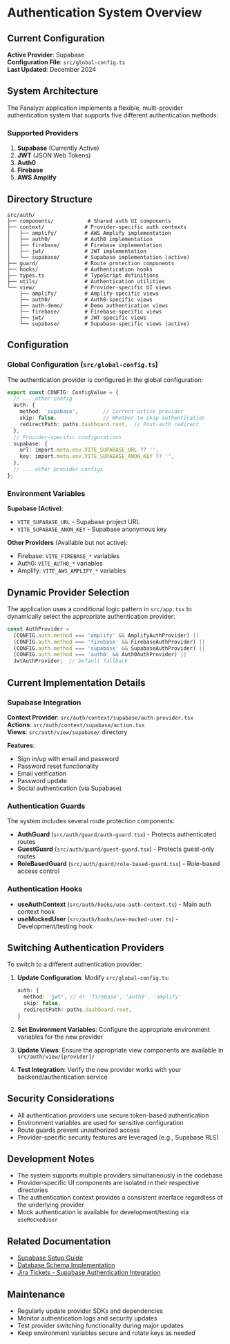 # Authentication System Overview

## Current Configuration

**Active Provider**: Supabase  
**Configuration File**: `src/global-config.ts`  
**Last Updated**: December 2024

## System Architecture

The Fanalyzr application implements a flexible, multi-provider authentication system that supports five different authentication methods:

### Supported Providers

1. **Supabase** (Currently Active)
2. **JWT** (JSON Web Tokens)
3. **Auth0**
4. **Firebase**
5. **AWS Amplify**

## Directory Structure

```
src/auth/
├── components/           # Shared auth UI components
├── context/             # Provider-specific auth contexts
│   ├── amplify/         # AWS Amplify implementation
│   ├── auth0/           # Auth0 implementation
│   ├── firebase/        # Firebase implementation
│   ├── jwt/             # JWT implementation
│   └── supabase/        # Supabase implementation (active)
├── guard/               # Route protection components
├── hooks/               # Authentication hooks
├── types.ts             # TypeScript definitions
├── utils/               # Authentication utilities
└── view/                # Provider-specific UI views
    ├── amplify/         # Amplify-specific views
    ├── auth0/           # Auth0-specific views
    ├── auth-demo/       # Demo authentication views
    ├── firebase/        # Firebase-specific views
    ├── jwt/             # JWT-specific views
    └── supabase/        # Supabase-specific views (active)
```

## Configuration

### Global Configuration (`src/global-config.ts`)

The authentication provider is configured in the global configuration:

```typescript
export const CONFIG: ConfigValue = {
  // ... other config
  auth: {
    method: 'supabase',        // Current active provider
    skip: false,               // Whether to skip authentication
    redirectPath: paths.dashboard.root,  // Post-auth redirect
  },
  // Provider-specific configurations
  supabase: {
    url: import.meta.env.VITE_SUPABASE_URL ?? '',
    key: import.meta.env.VITE_SUPABASE_ANON_KEY ?? '',
  },
  // ... other provider configs
};
```

### Environment Variables

**Supabase (Active)**:
- `VITE_SUPABASE_URL` - Supabase project URL
- `VITE_SUPABASE_ANON_KEY` - Supabase anonymous key

**Other Providers** (Available but not active):
- Firebase: `VITE_FIREBASE_*` variables
- Auth0: `VITE_AUTH0_*` variables
- Amplify: `VITE_AWS_AMPLIFY_*` variables

## Dynamic Provider Selection

The application uses a conditional logic pattern in `src/app.tsx` to dynamically select the appropriate authentication provider:

```typescript
const AuthProvider =
  (CONFIG.auth.method === 'amplify' && AmplifyAuthProvider) ||
  (CONFIG.auth.method === 'firebase' && FirebaseAuthProvider) ||
  (CONFIG.auth.method === 'supabase' && SupabaseAuthProvider) ||
  (CONFIG.auth.method === 'auth0' && Auth0AuthProvider) ||
  JwtAuthProvider;  // Default fallback
```

## Current Implementation Details

### Supabase Integration

**Context Provider**: `src/auth/context/supabase/auth-provider.tsx`  
**Actions**: `src/auth/context/supabase/action.tsx`  
**Views**: `src/auth/view/supabase/` directory

**Features**:
- Sign in/up with email and password
- Password reset functionality
- Email verification
- Password update
- Social authentication (via Supabase)

### Authentication Guards

The system includes several route protection components:

- **AuthGuard** (`src/auth/guard/auth-guard.tsx`) - Protects authenticated routes
- **GuestGuard** (`src/auth/guard/guest-guard.tsx`) - Protects guest-only routes
- **RoleBasedGuard** (`src/auth/guard/role-based-guard.tsx`) - Role-based access control

### Authentication Hooks

- **useAuthContext** (`src/auth/hooks/use-auth-context.ts`) - Main auth context hook
- **useMockedUser** (`src/auth/hooks/use-mocked-user.ts`) - Development/testing hook

## Switching Authentication Providers

To switch to a different authentication provider:

1. **Update Configuration**: Modify `src/global-config.ts`:
   ```typescript
   auth: {
     method: 'jwt', // or 'firebase', 'auth0', 'amplify'
     skip: false,
     redirectPath: paths.dashboard.root,
   }
   ```

2. **Set Environment Variables**: Configure the appropriate environment variables for the new provider

3. **Update Views**: Ensure the appropriate view components are available in `src/auth/view/[provider]/`

4. **Test Integration**: Verify the new provider works with your backend/authentication service

## Security Considerations

- All authentication providers use secure token-based authentication
- Environment variables are used for sensitive configuration
- Route guards prevent unauthorized access
- Provider-specific security features are leveraged (e.g., Supabase RLS)

## Development Notes

- The system supports multiple providers simultaneously in the codebase
- Provider-specific UI components are isolated in their respective directories
- The authentication context provides a consistent interface regardless of the underlying provider
- Mock authentication is available for development/testing via `useMockedUser`

## Related Documentation

- [Supabase Setup Guide](SUPABASE_AUTH_SETUP.md)
- [Database Schema Implementation](database-schema-implementation-plan.md)
- [Jira Tickets - Supabase Authentication Integration](Jira%20Tickets%20-%20Supabase%20Authentication%20Integration.md)

## Maintenance

- Regularly update provider SDKs and dependencies
- Monitor authentication logs and security updates
- Test provider switching functionality during major updates
- Keep environment variables secure and rotate keys as needed
